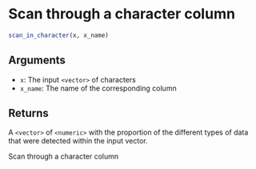 # Scan through a character column

```r
scan_in_character(x, x_name)
```

## Arguments

- `x`: The input `<vector>` of characters
- `x_name`: The name of the corresponding column

## Returns

A `<vector>` of `<numeric>` with the proportion of the different types of data that were detected within the input vector.

Scan through a character column
